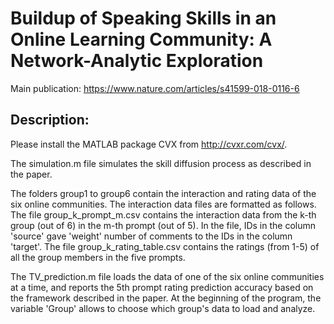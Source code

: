 # Buildup of Speaking Skills in an Online Learning Community: A Network-Analytic Exploration

Main publication: https://www.nature.com/articles/s41599-018-0116-6

## Description:

Please install the MATLAB package CVX from http://cvxr.com/cvx/.

The simulation.m file simulates the skill diffusion process as described in the paper.

The folders group1 to group6 contain the interaction and rating data of the six online communities. The interaction data files are formatted as follows. The file group_k_prompt_m.csv contains the interaction data from the k-th group (out of 6) in the m-th prompt (out of 5). In the file, IDs in the column 'source' gave 'weight' number of comments to the IDs in the column 'target'. The file group_k_rating_table.csv contains the ratings (from 1-5) of all the group members in the five prompts.

The TV_prediction.m file loads the data of one of the six online communities at a time, and reports the 5th prompt rating prediction accuracy based on the framework described in the paper. At the beginning of the program, the variable 'Group' allows to choose which group's data to load and analyze.

